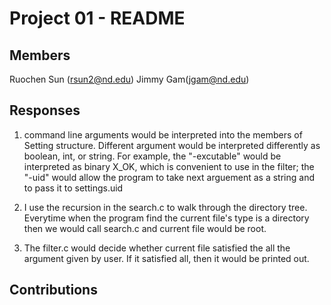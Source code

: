 Project 01 - README
===================

Members
-------
 Ruochen Sun (rsun2@nd.edu)
 Jimmy Gam(jgam@nd.edu)

Responses
---------
 1. command line arguments would be interpreted into the members of Setting structure. Different argument would be interpreted differently as boolean, int, or string. For example, the "-excutable" would be interpreted as binary X_OK, which is convenient to use in the filter; the "-uid" would allow the program to take next arguement as a string and to pass it to settings.uid

 2. I use the recursion in the search.c to walk through the directory tree. Everytime when the program find the current file's type is a directory then we would call search.c and current file would be root.

 3. The filter.c would decide whether current file satisfied the all the argument given by user. If it satisfied all, then it would be printed out.

Contributions
-------------
